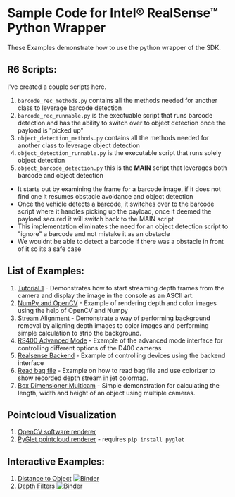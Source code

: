 
# Sample Code for Intel® RealSense™ Python Wrapper

These Examples demonstrate how to use the python wrapper of the SDK.

## R6 Scripts:

I've created a couple scripts here.
1. `barcode_rec_methods.py` contains all the methods needed for another class to leverage barcode detection
2. `barcode_rec_runnable.py` is the exectuable script that runs barcode detection and has the ability to switch over to object detection once the payload is "picked up"
3. `object_detection_methods.py` contains all the methods needed for another class to leverage object detection
4. `object_detection_runnable.py` is the executable script that runs solely object detection
5. `object_barcode_detection.py` this is the **MAIN** script that leverages both barcode and object detection
* It starts out by examining the frame for a barcode image, if it does not find one it resumes obstacle avoidance and object detection
* Once the vehicle detects a barcode, it switches over to the barcode script where it handles picking up the payload, once it deemed the payload secured it will switch back to the MAIN script
* This implementation eliminates the need for an object detection script to "ignore" a barcode and not mistake it as an obstacle
* We wouldnt be able to detect a barcode if there was a obstacle in front of it so its a safe case

## List of Examples:

1. [Tutorial 1](./python-tutorial-1-depth.py) - Demonstrates how to start streaming depth frames from the camera and display the image in the console as an ASCII art.
2. [NumPy and OpenCV](./opencv_viewer_example.py) - Example of rendering depth and color images using the help of OpenCV and Numpy
3. [Stream Alignment](./align-depth2color.py) - Demonstrate a way of performing background removal by aligning depth images to color images and performing simple calculation to strip the background.
4. [RS400 Advanced Mode](./python-rs400-advanced-mode-example.py) - Example of the advanced mode interface for controlling different options of the D400 cameras
5. [Realsense Backend](./pybackend_example_1_general.py) - Example of controlling devices using the backend interface
6. [Read bag file](./read_bag_example.py) - Example on how to read bag file and use colorizer to show recorded depth stream in jet colormap.
7. [Box Dimensioner Multicam](./box_dimensioner_multicam/box_dimensioner_multicam_demo.py) - Simple demonstration for calculating the length, width and height of an object using multiple cameras.

## Pointcloud Visualization

1. [OpenCV software renderer](https://github.com/IntelRealSense/librealsense/blob/development/wrappers/python/examples/opencv_pointcloud_viewer.py)
2. [PyGlet pointcloud renderer](https://github.com/IntelRealSense/librealsense/blob/development/wrappers/python/examples/pyglet_pointcloud_viewer.py) - requires `pip install pyglet`

## Interactive Examples:

1. [Distance to Object](https://github.com/IntelRealSense/librealsense/blob/jupyter/notebooks/distance_to_object.ipynb) [![Binder](https://mybinder.org/badge.svg)](https://mybinder.org/v2/gh/IntelRealSense/librealsense/jupyter?filepath=notebooks/distance_to_object.ipynb)
2. [Depth Filters](https://github.com/IntelRealSense/librealsense/blob/jupyter/notebooks/depth_filters.ipynb) [![Binder](https://mybinder.org/badge.svg)](https://mybinder.org/v2/gh/IntelRealSense/librealsense/jupyter?filepath=notebooks/depth_filters.ipynb)
